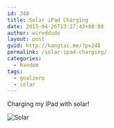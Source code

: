 ```yaml
---
id: 248
title: Solar iPad Charging
date: 2015-04-26T13:27:43+00:00
author: wireddude
layout: post
guid: http://kangtai.me/?p=248
permalink: /solar-ipad-charging/
categories:
  - Random
tags:
  - goalzero
  - solar
---
```

Charging my iPad with solar!
  
<img src="http://i1.wp.com/media.davidkanter.com/Photo-2015-04-26-14-26.jpg?w=604" alt="Solar" data-recalc-dims="1" />